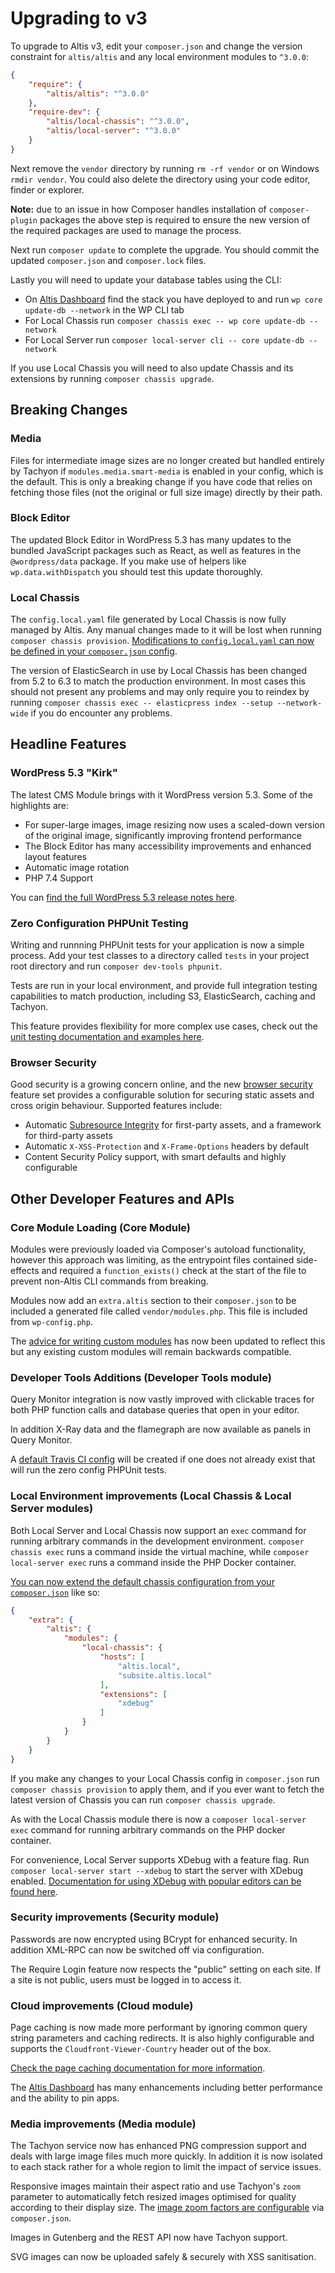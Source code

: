 # Upgrading to v3

To upgrade to Altis v3, edit your `composer.json` and change the version constraint for `altis/altis` and any local environment modules to `^3.0.0`:

```json
{
	"require": {
		"altis/altis": "^3.0.0"
	},
	"require-dev": {
		"altis/local-chassis": "^3.0.0",
		"altis/local-server": "^3.0.0"
	}
}
```

Next remove the `vendor` directory by running `rm -rf vendor` or on Windows `rmdir vendor`. You could also delete the directory using your code editor, finder or explorer.

**Note:** due to an issue in how Composer handles installation of `composer-plugin` packages the above step is required to ensure the new version of the required packages are used to manage the process.

Next run `composer update` to complete the upgrade. You should commit the updated `composer.json` and `composer.lock` files.

Lastly you will need to update your database tables using the CLI:

- On [Altis Dashboard](https://dashboard.altis-dxp.com/) find the stack you have deployed to and run `wp core update-db --network` in the WP CLI tab
- For Local Chassis run `composer chassis exec -- wp core update-db --network`
- For Local Server run `composer local-server cli -- core update-db --network`

If you use Local Chassis you will need to also update Chassis and its extensions by running `composer chassis upgrade`.


## Breaking Changes

### Media

Files for intermediate image sizes are no longer created but handled entirely by Tachyon if `modules.media.smart-media` is enabled in your config, which is the default. This is only a breaking change if you have code that relies on fetching those files (not the original or full size image) directly by their path.

### Block Editor

The updated Block Editor in WordPress 5.3 has many updates to the bundled JavaScript packages such as React, as well as features in the `@wordpress/data` package. If you make use of helpers like `wp.data.withDispatch` you should test this update thoroughly.

### Local Chassis

The `config.local.yaml` file generated by Local Chassis is now fully managed by Altis. Any manual changes made to it will be lost when running `composer chassis provision`. [Modifications to `config.local.yaml` can now be defined in your `composer.json` config](docs://local-chassis).

The version of ElasticSearch in use by Local Chassis has been changed from 5.2 to 6.3 to match the production environment. In most cases this should not present any problems and may only require you to reindex by running `composer chassis exec -- elasticpress index --setup --network-wide` if you do encounter any problems.


## Headline Features

### WordPress 5.3 "Kirk"

The latest CMS Module brings with it WordPress version 5.3. Some of the highlights are:

- For super-large images, image resizing now uses a scaled-down version of the original image, significantly improving frontend performance
- The Block Editor has many accessibility improvements and enhanced layout features
- Automatic image rotation
- PHP 7.4 Support

You can [find the full WordPress 5.3 release notes here](https://wordpress.org/news/2019/11/kirk/).


### Zero Configuration PHPUnit Testing

Writing and runnning PHPUnit tests for your application is now a simple process. Add your test classes to a directory called `tests` in your project root directory and run `composer dev-tools phpunit`.

Tests are run in your local environment, and provide full integration testing capabilities to match production, including S3, ElasticSearch, caching and Tachyon.

This feature provides flexibility for more complex use cases, check out the [unit testing documentation and examples here](docs://dev-tools/testing-with-phpunit.md).


### Browser Security

Good security is a growing concern online, and the new [browser security](docs://security/browser.md) feature set provides a configurable solution for securing static assets and cross origin behaviour. Supported features include:

- Automatic [Subresource Integrity](https://developer.mozilla.org/en-US/docs/Web/Security/Subresource_Integrity) for first-party assets, and a framework for third-party assets
- Automatic `X-XSS-Protection` and `X-Frame-Options` headers by default
- Content Security Policy support, with smart defaults and highly configurable


## Other Developer Features and APIs

### Core Module Loading (Core Module)

Modules were previously loaded via Composer's autoload functionality, however this approach was limiting, as the entrypoint files contained side-effects and required a `function_exists()` check at the start of the file to prevent non-Altis CLI commands from breaking.

Modules now add an `extra.altis` section to their `composer.json` to be included a generated file called `vendor/modules.php`. This file is included from `wp-config.php`.

The [advice for writing custom modules](docs://getting-started/custom-modules.md) has now been updated to reflect this but any existing custom modules will remain backwards compatible.


### Developer Tools Additions (Developer Tools module)

Query Monitor integration is now vastly improved with clickable traces for both PHP function calls and database queries that open in your editor.

In addition X-Ray data and the flamegraph are now available as panels in Query Monitor.

A [default Travis CI config](docs://dev-tools/continuous-integration.md) will be created if one does not already exist that will run the zero config PHPUnit tests.


### Local Environment improvements (Local Chassis & Local Server modules)

Both Local Server and Local Chassis now support an `exec` command for running arbitrary commands in the development environment. `composer chassis exec` runs a command inside the virtual machine, while `composer local-server exec` runs a command inside the PHP Docker container.

[You can now extend the default chassis configuration from your `composer.json`](docs://local-chassis/) like so:

```json
{
	"extra": {
		"altis": {
			"modules": {
				"local-chassis": {
					"hosts": [
						"altis.local",
						"subsite.altis.local"
					],
					"extensions": [
						"xdebug"
					]
				}
			}
		}
	}
}
```

If you make any changes to your Local Chassis config in `composer.json` run `composer chassis provision` to apply them, and if you ever want to fetch the latest version of Chassis you can run `composer chassis upgrade`.

As with the Local Chassis module there is now a `composer local-server exec` command for running arbitrary commands on the PHP docker container.

For convenience, Local Server supports XDebug with a feature flag. Run `composer local-server start --xdebug` to start the server with XDebug enabled. [Documentation for using XDebug with popular editors can be found here](docs://local-server/php-debugging.md).


### Security improvements (Security module)

Passwords are now encrypted using BCrypt for enhanced security. In addition XML-RPC can now be switched off via configuration.

The Require Login feature now respects the "public" setting on each site. If a site is not public, users must be logged in to access it.


### Cloud improvements (Cloud module)

Page caching is now made more performant by ignoring common query string parameters and caching redirects. It is also highly configurable and supports the `Cloudfront-Viewer-Country` header out of the box.

[Check the page caching documentation for more information](docs://cloud/page-caching.md).

The [Altis Dashboard](https://dashboard.altis-dxp.com/) has many enhancements including better performance and the ability to pin apps.


### Media improvements (Media module)

The Tachyon service now has enhanced PNG compression support and deals with large image files much more quickly. In addition it is now isolated to each stack rather for a whole region to limit the impact of service issues.

Responsive images maintain their aspect ratio and use Tachyon's `zoom` parameter to automatically fetch resized images optimised for quality according to their display size. The [image zoom factors are configurable](docs://media/dynamic-images.md) via `composer.json`.

Images in Gutenberg and the REST API now have Tachyon support.

SVG images can now be uploaded safely & securely with XSS sanitisation.
